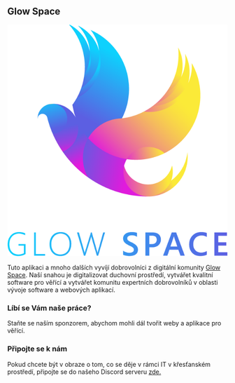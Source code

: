 ## Glow Space

<img alt="" width="622" src="https://raw.githubusercontent.com/glowspace/readmes/main/img/gs-grad-transparent.png">

Tuto aplikaci a mnoho dalších vyvíjí dobrovolníci
z digitální komunity [Glow Space](https://glowspace.cz). 
Naší snahou je digitalizovat duchovní prostředí, vytvářet kvalitní software pro věřící
 a vytvářet komunitu expertních dobrovolníků v oblasti vývoje software a webových aplikací.

### Líbí se Vám naše práce?
Staňte se naším sponzorem, abychom mohli dál tvořit weby a aplikace pro věřící.


### Připojte se k nám
Pokud chcete být v obraze o tom, co se děje v rámci IT v křesťanském prostředí, připojte se do našeho Discord serveru [zde.](https://glowspace.cz)

